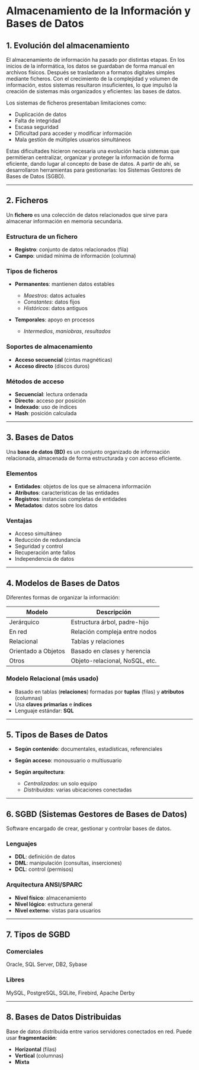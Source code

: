 # Almacenamiento de la Información y Bases de Datos

## 1. Evolución del almacenamiento

El almacenamiento de información ha pasado por distintas etapas. En los inicios de la informática, los datos se guardaban de forma manual en archivos físicos. Después se trasladaron a formatos digitales simples mediante ficheros. Con el crecimiento de la complejidad y volumen de información, estos sistemas resultaron insuficientes, lo que impulsó la creación de sistemas más organizados y eficientes: las bases de datos.

Los sistemas de ficheros presentaban limitaciones como:

* Duplicación de datos
* Falta de integridad
* Escasa seguridad
* Dificultad para acceder y modificar información
* Mala gestión de múltiples usuarios simultáneos

Estas dificultades hicieron necesaria una evolución hacia sistemas que permitieran centralizar, organizar y proteger la información de forma eficiente, dando lugar al concepto de base de datos. A partir de ahí, se desarrollaron herramientas para gestionarlas: los Sistemas Gestores de Bases de Datos (SGBD).

---

## 2. Ficheros

Un **fichero** es una colección de datos relacionados que sirve para almacenar información en memoria secundaria.

### Estructura de un fichero

* **Registro**: conjunto de datos relacionados (fila)
* **Campo**: unidad mínima de información (columna)

### Tipos de ficheros

* **Permanentes**: mantienen datos estables

  * *Maestros*: datos actuales
  * *Constantes*: datos fijos
  * *Históricos*: datos antiguos
* **Temporales**: apoyo en procesos

  * *Intermedios*, *maniobras*, *resultados*

### Soportes de almacenamiento

* **Acceso secuencial** (cintas magnéticas)
* **Acceso directo** (discos duros)

### Métodos de acceso

* **Secuencial**: lectura ordenada
* **Directo**: acceso por posición
* **Indexado**: uso de índices
* **Hash**: posición calculada

---

## 3. Bases de Datos

Una **base de datos (BD)** es un conjunto organizado de información relacionada, almacenada de forma estructurada y con acceso eficiente.

### Elementos

* **Entidades**: objetos de los que se almacena información
* **Atributos**: características de las entidades
* **Registros**: instancias completas de entidades
* **Metadatos**: datos sobre los datos

### Ventajas

* Acceso simultáneo
* Reducción de redundancia
* Seguridad y control
* Recuperación ante fallos
* Independencia de datos

---

## 4. Modelos de Bases de Datos

Diferentes formas de organizar la información:

| Modelo              | Descripción                    |
| ------------------- | ------------------------------ |
| Jerárquico          | Estructura árbol, padre-hijo   |
| En red              | Relación compleja entre nodos  |
| Relacional          | Tablas y relaciones            |
| Orientado a Objetos | Basado en clases y herencia    |
| Otros               | Objeto-relacional, NoSQL, etc. |

### Modelo Relacional (más usado)

* Basado en tablas (**relaciones**) formadas por **tuplas** (filas) y **atributos** (columnas)
* Usa **claves primarias** e **índices**
* Lenguaje estándar: **SQL**

---

## 5. Tipos de Bases de Datos

* **Según contenido**: documentales, estadísticas, referenciales
* **Según acceso**: monousuario o multiusuario
* **Según arquitectura**:

  * *Centralizadas*: un solo equipo
  * *Distribuidas*: varias ubicaciones conectadas

---

## 6. SGBD (Sistemas Gestores de Bases de Datos)

Software encargado de crear, gestionar y controlar bases de datos.

### Lenguajes

* **DDL**: definición de datos
* **DML**: manipulación (consultas, inserciones)
* **DCL**: control (permisos)

### Arquitectura ANSI/SPARC

* **Nivel físico**: almacenamiento
* **Nivel lógico**: estructura general
* **Nivel externo**: vistas para usuarios

---

## 7. Tipos de SGBD

### Comerciales

Oracle, SQL Server, DB2, Sybase

### Libres

MySQL, PostgreSQL, SQLite, Firebird, Apache Derby

---

## 8. Bases de Datos Distribuidas

Base de datos distribuida entre varios servidores conectados en red. Puede usar **fragmentación**:

* **Horizontal** (filas)
* **Vertical** (columnas)
* **Mixta**
